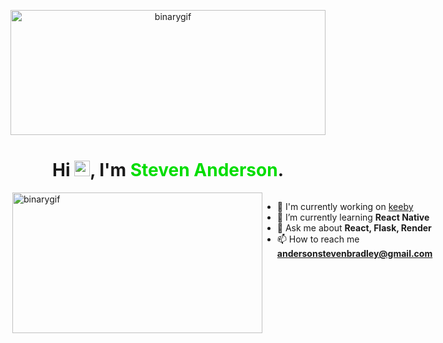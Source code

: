 <p align="center">
  <img src="./media/matrix.gif" alt="binarygif" height="200" width="100%" style="object-fit: cover"/>
</p>

<h1 align="center">Hi <img src="https://media.giphy.com/media/hvRJCLFzcasrR4ia7z/giphy.gif" width="25px">, I'm <span style="color:#00dd00">Steven Anderson</span>.</h1>

<div style="display:flex">
  <img src="./media/dayInTheLife.gif" align="right" alt="binarygif" height="225" width="400" style="object-fit: cover"/>

- 🔭 I'm currently working on [keeby](https://github.com/StevenBradleyA/keeby)
- 🌱 I’m currently learning **React Native**
- 💬 Ask me about **React, Flask, Render**
- 📫 How to reach me **andersonstevenbradley@gmail.com**


</div>
